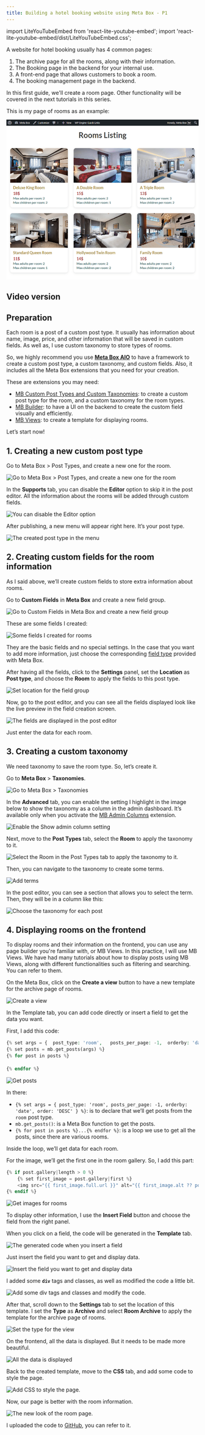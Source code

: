 ```yaml
---
title: Building a hotel booking website using Meta Box - P1
---
```


import LiteYouTubeEmbed from 'react-lite-youtube-embed';
import 'react-lite-youtube-embed/dist/LiteYouTubeEmbed.css';

A website for hotel booking usually has 4 common pages:

1. The archive page for all the rooms, along with their information.
2. The Booking page in the backend for your internal use.
3. A front-end page that allows customers to book a room.
4. The booking management page in the backend.

In this first guide, we'll create a room page. Other functionality will be covered in the next tutorials in this series.

This is my page of rooms as an example:

![The archive page of the room](img/hotel-booking-room-archive/final.png)

## Video version

<LiteYouTubeEmbed id='vbzCmmGXt3Y' />

## Preparation

Each room is a post of a custom post type. It usually has information about name, image, price, and other information that will be saved in custom fields. As well as, I use custom taxonomy to store types of rooms.

So, we highly recommend you use [**Meta Box AIO**](https://metabox.io/aio/) to have a framework to create a custom post type, a custom taxonomy, and custom fields. Also, it includes all the Meta Box extensions that you need for your creation.

These are extensions you may need:

* [MB Custom Post Types and Custom Taxonomies](https://metabox.io/plugins/custom-post-type/): to create a custom post type for the room, and a custom taxonomy for the room types.
* [MB Builder](https://metabox.io/plugins/meta-box-builder/): to have a UI on the backend to create the custom field visually and efficiently.
* [MB Views](https://metabox.io/plugins/mb-views/): to create a template for displaying rooms.

Let’s start now!

## 1. Creating a new custom post type

Go to Meta Box > Post Types, and create a new one for the room.

![Go to Meta Box > Post Types, and create a new one for the room](https://i0.wp.com/images.elightup.com/meta-box/blog/hotel-booking-room-archive/cpt.png)

In the **Supports** tab, you can disable the **Editor** option to skip it in the post editor. All the information about the rooms will be added through custom fields.

![You can disable the Editor option](https://i0.wp.com/images.elightup.com/meta-box/blog/hotel-booking-room-archive/editor.png)

After publishing, a new menu will appear right here. It’s your post type.

![The created post type in the menu](https://i0.wp.com/images.elightup.com/meta-box/blog/hotel-booking-room-archive/post-type.png)

## 2. Creating custom fields for the room information

As I said above, we’ll create custom fields to store extra information about rooms.

Go to **Custom Fields** in **Meta Box** and create a new field group.

![Go to Custom Fields in Meta Box and create a new field group](https://i0.wp.com/images.elightup.com/meta-box/blog/hotel-booking-room-archive/create-field.png)

These are some fields I created:

![Some fields I created for rooms](https://i0.wp.com/images.elightup.com/meta-box/blog/hotel-booking-room-archive/fields.png)

They are the basic fields and no special settings. In the case that you want to add more information, just choose the corresponding [field type](https://docs.metabox.io/fields/) provided with Meta Box.

After having all the fields, click to the **Settings** panel, set the **Location** as **Post type**, and choose the **Room** to apply the fields to this post type.

![Set location for the field group](https://i0.wp.com/images.elightup.com/meta-box/blog/hotel-booking-room-archive/location.png)

Now, go to the post editor, and you can see all the fields displayed look like the live preview in the field creation screen.

![The fields are displayed in the post editor](https://i0.wp.com/images.elightup.com/meta-box/blog/hotel-booking-room-archive/field-display.png)

Just enter the data for each room.

## 3. Creating a custom taxonomy

We need taxonomy to save the room type. So, let’s create it.

Go to **Meta Box** > **Taxonomies**.

![Go to Meta Box > Taxonomies](https://i0.wp.com/images.elightup.com/meta-box/blog/hotel-booking-room-archive/create-tax.png)

In the **Advanced** tab, you can enable the setting I highlight in the image below to show the taxonomy as a column in the admin dashboard. It’s available only when you activate the [MB Admin Columns](https://metabox.io/plugins/mb-admin-columns/) extension.

![Enable the Show admin column setting](https://i0.wp.com/images.elightup.com/meta-box/blog/hotel-booking-room-archive/show-column.png)

Next, move to the **Post Types** tab, select the **Room** to apply the taxonomy to it.

![Select the Room in the Post Types tab to apply the taxonomy to it.](https://i0.wp.com/images.elightup.com/meta-box/blog/hotel-booking-room-archive/choose-post-type.png)

Then, you can navigate to the taxonomy to create some terms. 

![Add terms](https://i0.wp.com/images.elightup.com/meta-box/blog/hotel-booking-room-archive/terms.png)

In the post editor, you can see a section that allows you to select the term. Then, they will be in a column like this:

![Choose the taxonomy for each post](https://i0.wp.com/images.elightup.com/meta-box/blog/hotel-booking-room-archive/choose-term.png)

## 4. Displaying rooms on the frontend

To display rooms and their information on the frontend, you can use any page builder you're familiar with, or MB Views. In this practice, I will use MB Views. We have had many tutorials about how to display posts using MB Views, along with different functionalities such as filtering and searching. You can refer to them.

On the Meta Box, click on the **Create a view** button to have a new template for the archive page of rooms.

![Create a view](https://i0.wp.com/images.elightup.com/meta-box/blog/hotel-booking-room-archive/create-view.png)

In the Template tab, you can add code directly or insert a field to get the data you want.

First, I add this code:

```php
{% set args = {  post_type: 'room',   posts_per_page: -1,  orderby: 'date',order: 'DESC'    } %}
{% set posts = mb.get_posts(args) %}
{% for post in posts %}

{% endfor %}
```

![Get posts](https://i0.wp.com/images.elightup.com/meta-box/blog/hotel-booking-room-archive/get-posts.png)

In there:

* `{% set args = { post_type: 'room', posts_per_page: -1, orderby: 'date', order: 'DESC' } %}`: is to declare that we’ll get posts from the `room` post type.
* `mb.get_posts()`:  is a Meta Box function to get the posts.
* `{% for post in posts %}...{% endfor %}`: is a loop we use to get all the posts, since there are various rooms.

Inside the loop, we’ll get data for each room.

For the image, we’ll get the first one in the room gallery. So, I add this part:

```php
{% if post.gallery|length > 0 %}
    {% set first_image = post.gallery|first %}
    <img src="{{ first_image.full.url }}" alt="{{ first_image.alt ?? post.title }}">
{% endif %}
```

![Get images for rooms](https://i0.wp.com/images.elightup.com/meta-box/blog/hotel-booking-room-archive/get-term.png)

To display other information, I use the **Insert Field** button and choose the field from the right panel.

When you click on a field, the code will be generated in the **Template** tab.

![The generated code when you insert a field](https://i0.wp.com/images.elightup.com/meta-box/blog/hotel-booking-room-archive/insert-field.png)

Just insert the field you want to get and display data.

![Insert the field you want to get and display data](https://i0.wp.com/images.elightup.com/meta-box/blog/hotel-booking-room-archive/insert.png)

I added some **`div`** tags and classes, as well as modified the code a little bit.

![Add some div tags and classes and modify the code.](https://i0.wp.com/images.elightup.com/meta-box/blog/hotel-booking-room-archive/div-class.png)

After that, scroll down to the **Settings** tab to set the location of this template. I set the **Type** as **Archive** and select **Room Archive** to apply the template for the archive page of rooms.

![Set the type for the view](https://i0.wp.com/images.elightup.com/meta-box/blog/hotel-booking-room-archive/setting-view.png)

On the frontend, all the data is displayed. But it needs to be made more beautiful.

![All the data is displayed](https://i0.wp.com/images.elightup.com/meta-box/blog/hotel-booking-room-archive/data-display.png)

Back to the created template, move to the **CSS** tab, and add some code to style the page.

![Add CSS to style the page.](https://i0.wp.com/images.elightup.com/meta-box/blog/hotel-booking-room-archive/css.png)

Now, our page is better with the room information.

![The new look of the room page.](https://i0.wp.com/images.elightup.com/meta-box/blog/hotel-booking-room-archive/final.png)

I uploaded the code to [GitHub](https://github.com/wpmetabox/tutorials/tree/master/how-to-build-hotel-booking/p1), you can refer to it.
